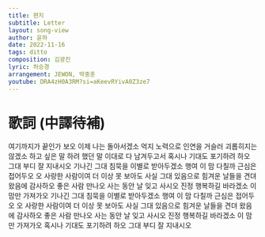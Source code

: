 ```yaml
---
title: 편지
subtitle: Letter
layout: song-view
author: 윤하
date: 2022-11-16
tags: ditto
composition: 김광진
lyric: 허승경
arrangement: JEWON, 박중훈
youtube: DRA4zH0A3RM?si=aKeevRYivA0Z3ze7
---
```


# 歌詞 (中譯待補)

여기까지가 끝인가 보오
이제 나는 돌아서겠소
억지 노력으로 인연을 거슬러
괴롭히지는 않겠소
하고 싶은 말 하려 했던 말
이대로 다 남겨두고서
혹시나 기대도 포기하려 하오
그대 부디 잘 지내시오
기나긴 그대 침묵을
이별로 받아두겠소
행여 이 맘 다칠까
근심은 접어두오
오 사랑한 사람이여
더 이상 못 보아도
사실 그대 있음으로
힘겨운 날들을
견뎌 왔음에 감사하오
좋은 사람 만나오
사는 동안 날 잊고 사시오
진정 행복하길 바라겠소
이 맘만 가져가오
기나긴 그대 침묵을
이별로 받아두겠소
행여 이 맘 다칠까 근심은 접어두오
오 사랑한 사람이여
더 이상 못 보아도
사실 그대 있음으로 힘겨운 날들을
견뎌 왔음에 감사하오
좋은 사람 만나오
사는 동안 날 잊고 사시오
진정 행복하길 바라겠소
이 맘만 가져가오
혹시나 기대도 포기하려 하오
그대 부디 잘 지내시오

